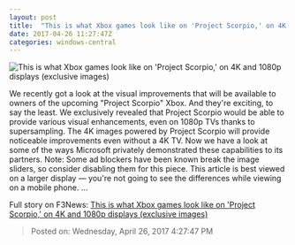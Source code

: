 ```yaml
---
layout: post
title:  "This is what Xbox games look like on 'Project Scorpio,' on 4K and 1080p displays (exclusive images)"
date: 2017-04-26 11:27:47Z
categories: windows-central
---
```


![This is what Xbox games look like on 'Project Scorpio,' on 4K and 1080p displays (exclusive images)](https://www.windowscentral.com/sites/wpcentral.com/files/scorpio-lady-render-4k-closer.png)

We recently got a look at the visual improvements that will be available to owners of the upcoming "Project Scorpio" Xbox. And they're exciting, to say the least. We exclusively revealed that Project Scorpio would be able to provide various visual enhancements, even on 1080p TVs thanks to supersampling. The 4K images powered by Project Scorpio will provide noticeable improvements even without a 4K TV. Now we have a look at some of the ways Microsoft privately demonstrated these capabilities to its partners. Note: Some ad blockers have been known break the image sliders, so consider disabling them for this piece. This article is best viewed on a larger display — you're not going to see the differences while viewing on a mobile phone. ...


Full story on F3News: [This is what Xbox games look like on 'Project Scorpio,' on 4K and 1080p displays (exclusive images)](http://www.f3nws.com/n/JcPuWF)

> Posted on: Wednesday, April 26, 2017 4:27:47 PM
